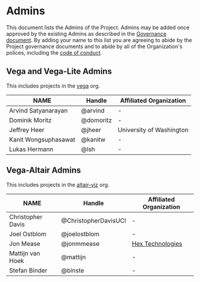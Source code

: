 # Admins

This document lists the Admins of the Project. Admins may be added once approved by the existing Admins as described in the [Governance document](GOVERNANCE.md). By adding your name to this list you are agreeing to abide by the Project governance documents and to abide by all of the Organization's polices, including the [code of conduct](CODE_OF_CONDUCT.md).

## Vega and Vega-Lite Admins

This includes projects in the [vega](https://github.com/vega/) org.

| **NAME** | **Handle** | **Affiliated Organization** |
| --- | --- | --- |
| Arvind Satyanarayan | @arvind | - |
| Dominik Moritz | @domoritz | - |
| Jeffrey Heer | @jheer | University of Washington |
| Kanit Wongsuphasawat | @kanitw | - |
| Lukas Hermann | @lsh | - |

## Vega-Altair Admins

This includes projects in the [altair-viz](https://github.com/altair-viz/) org.

| **NAME** | **Handle** | **Affiliated Organization** |
| --- | --- | --- |
| Christopher Davis | @ChristopherDavisUCI | - |
| Joel Ostblom | @joelostblom  | - |
| Jon Mease | @jonmmease | [Hex Technologies](https://hex.tech/) |
| Mattijn van Hoek | @mattijn | - |
| Stefan Binder | @binste | - |
